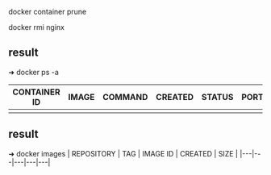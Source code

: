 docker container prune

docker rmi nginx

## result
➜ docker ps -a

| CONTAINER ID  | IMAGE   | COMMAND  |  CREATED   |  STATUS     |    PORTS  |  NAMES |
|---|---|---|---|---|---|---|
| || | |   |   | |

## result 
➜ docker images
|  REPOSITORY | TAG  |  IMAGE ID | CREATED |  SIZE |
|---|---|---|---|---|
